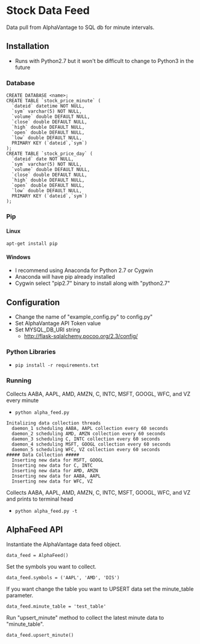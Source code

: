 # Stock Data Feed
Data pull from AlphaVantage to SQL db for minute intervals.

## Installation
- Runs with Python2.7 but it won't be difficult to change to Python3 in the
  future

### Database
```
CREATE DATABASE <name>;
CREATE TABLE `stock_price_minute` (
  `dateid` datetime NOT NULL,
  `sym` varchar(5) NOT NULL,
  `volume` double DEFAULT NULL,
  `close` double DEFAULT NULL,
  `high` double DEFAULT NULL,
  `open` double DEFAULT NULL,
  `low` double DEFAULT NULL,
  PRIMARY KEY (`dateid`,`sym`)
);
CREATE TABLE `stock_price_day` (
  `dateid` date NOT NULL,
  `sym` varchar(5) NOT NULL,
  `volume` double DEFAULT NULL,
  `close` double DEFAULT NULL,
  `high` double DEFAULT NULL,
  `open` double DEFAULT NULL,
  `low` double DEFAULT NULL,
  PRIMARY KEY (`dateid`,`sym`)
);
```

### Pip

#### Linux
`apt-get install pip`

#### Windows
- I recommend using Anaconda for Python 2.7 or Cygwin
- Anaconda will have pip already installed
- Cygwin select "pip2.7" binary to install along with "python2.7"

## Configuration
- Change the name of "example_config.py" to config.py"
- Set AlphaVantage API Token value
- Set MYSQL_DB_URI string
  * <http://flask-sqlalchemy.pocoo.org/2.3/config/>

### Python Libraries
- `pip install -r requirements.txt`

### Running
Collects AABA, AAPL, AMD, AMZN, C, INTC, MSFT, GOOGL, WFC, and VZ every minute

- `python alpha_feed.py`

```
Initalizing data collection threads
  daemon_1 scheduling AABA, AAPL collection every 60 seconds
  daemon_2 scheduling AMD, AMZN collection every 60 seconds
  daemon_3 scheduling C, INTC collection every 60 seconds
  daemon_4 scheduling MSFT, GOOGL collection every 60 seconds
  daemon_5 scheduling WFC, VZ collection every 60 seconds
##### Data Collection #####
  Inserting new data for MSFT, GOOGL
  Inserting new data for C, INTC
  Inserting new data for AMD, AMZN
  Inserting new data for AABA, AAPL
  Inserting new data for WFC, VZ
```

Collects AABA, AAPL, AMD, AMZN, C, INTC, MSFT, GOOGL, WFC, and VZ and prints to
terminal head

- `python alpha_feed.py -t`

## AlphaFeed API
Instantiate the AlphaVantage data feed object.

`data_feed = AlphaFeed()`

Set the symbols you want to collect.

`data_feed.symbols = ('AAPL', 'AMD', 'DIS')`

If you want change the table you want to UPSERT data set the minute_table parameter.

`data_feed.minute_table = 'test_table'`

Run "upsert_minute" method to collect the latest minute data to
  "minute_table".

`data_feed.upsert_minute()`
